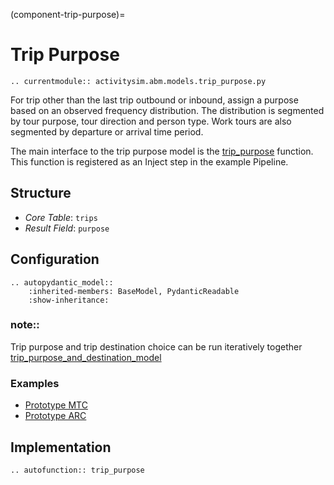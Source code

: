 (component-trip-purpose)=
# Trip Purpose

```{eval-rst}
.. currentmodule:: activitysim.abm.models.trip_purpose.py
```

For trip other than the last trip outbound or inbound, assign a purpose based on an
observed frequency distribution.  The distribution is segmented by tour purpose, tour
direction and person type. Work tours are also segmented by departure or arrival time period.

The main interface to the trip purpose model is the
[trip_purpose](activitysim.abm.models.trip_purpose)
function.  This function is registered as an Inject step in the example Pipeline.


## Structure


- *Core Table*: `trips`
- *Result Field*: `purpose`

## Configuration

```{eval-rst}
.. autopydantic_model::
    :inherited-members: BaseModel, PydanticReadable
    :show-inheritance:
```

### note::
Trip purpose and trip destination choice can be run iteratively together [trip_purpose_and_destination_model](activitysim.abm.models.trip_purpose_and_destination.py)

### Examples

- [Prototype MTC](https://github.com/ActivitySim/activitysim/blob/main/activitysim/examples/prototype_mtc/configs/trip_purpose.yaml)
- [Prototype ARC](https://github.com/ActivitySim/activitysim/blob/main/activitysim/examples/prototype_arc/configs/trip_purpose.yaml)


## Implementation

```{eval-rst}
.. autofunction:: trip_purpose
```
